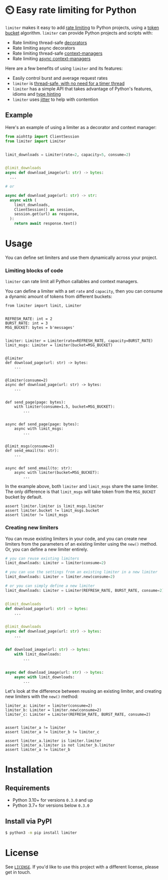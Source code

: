 # ⏲️ Easy rate limiting for Python

`limiter` makes it easy to add [rate limiting](https://en.wikipedia.org/wiki/Rate_limiting) to Python projects, using a [token bucket](https://en.wikipedia.org/wiki/Token_bucket) algorithm. `limiter` can provide Python projects and scripts with:
  - Rate limiting thread-safe [decorators](https://www.python.org/dev/peps/pep-0318/)
  - Rate limiting async decorators
  - Rate limiting thread-safe [context-managers](https://www.python.org/dev/peps/pep-0343/)
  - Rate limiting [async context-managers](https://www.python.org/dev/peps/pep-0492/#asynchronous-context-managers-and-async-with)

Here are a few benefits of using `limiter` and its features:
 - Easily control burst and average request rates
 - `limiter` is [thread-safe, with no need for a timer thread](https://en.wikipedia.org/wiki/Generic_cell_rate_algorithm)
 - `limiter` has a simple API that takes advantage of Python's features, idioms and [type hinting](https://www.python.org/dev/peps/pep-0483/)
 - `limiter` uses [jitter](https://aws.amazon.com/blogs/architecture/exponential-backoff-and-jitter/) to help with contention

## Example
Here's an example of using a limiter as a decorator and context manager:
```python
from aiohttp import ClientSession
from limiter import Limiter


limit_downloads = Limiter(rate=2, capacity=5, consume=2)


@limit_downloads
async def download_image(url: str) -> bytes:
  ...

# or

async def download_page(url: str) -> str:
  async with (
    limit_downloads,
    ClientSession() as session,
    session.get(url) as response,
  ):
    return await response.text()
```

# Usage
You can define set limiters and use them dynamically across your project.

### Limiting blocks of code
`limiter` can rate limit all Python callables and context managers.

You can define a limiter with a set `rate` and `capacity`, then you can consume a dynamic amount of tokens from different buckets:
```python3
from limiter import limit, Limiter


REFRESH_RATE: int = 2
BURST_RATE: int = 3
MSG_BUCKET: bytes = b'messages'


limiter: Limiter = Limiter(rate=REFRESH_RATE, capacity=BURST_RATE)
limit_msgs: Limiter = limiter(bucket=MSG_BUCKET)


@limiter
def download_page(url: str) -> bytes:
    ...


@limiter(consume=2)
async def download_page(url: str) -> bytes:
    ...


def send_page(page: bytes):
    with limiter(consume=1.5, bucket=MSG_BUCKET):
        ...


async def send_page(page: bytes):
    async with limit_msgs:
        ...


@limit_msgs(consume=3)
def send_email(to: str):
    ...


async def send_email(to: str):
    async with limiter(bucket=MSG_BUCKET):
        ...
```

In the example above, both `limiter` and `limit_msgs` share the same limiter. The only difference is that `limit_msgs` will take token from the `MSG_BUCKET` bucket by default.

```python3
assert limiter.limiter is limit_msgs.limiter
assert limiter.bucket != limit_msgs.bucket
assert limiter != limit_msgs
```

### Creating new limiters
You can reuse existing limiters in your code, and you can create new limiters from the parameters of an existing limiter using the `new()` method. Or, you can define a new limiter entirely.
```python
# you can reuse existing limiters
limit_downloads: Limiter = limiter(consume=2)

# you can use the settings from an existing limiter in a new limiter
limit_downloads: Limiter = limiter.new(consume=2)

# or you can simply define a new limiter
limit_downloads: Limiter = Limiter(REFRESH_RATE, BURST_RATE, consume=2)


@limit_downloads
def download_page(url: str) -> bytes:
    ...


@limit_downloads
async def download_page(url: str) -> bytes:
    ...


def download_image(url: str) -> bytes:
    with limit_downloads:
        ...


async def download_image(url: str) -> bytes:
    async with limit_downloads:
        ...
```

Let's look at the difference between reusing an existing limiter, and creating new limiters with the `new()` method:

```python3
limiter_a: Limiter = limiter(consume=2)
limiter_b: Limiter = limiter.new(consume=2)
limiter_c: Limiter = Limiter(REFRESH_RATE, BURST_RATE, consume=2)


assert limiter_a != limiter
assert limiter_a != limiter_b != limiter_c

assert limiter_a.limiter is limiter.limiter
assert limiter_a.limiter is not limiter_b.limiter
assert limiter_a != limiter_b
```

# Installation
## Requirements
 - Python 3.10+ for versions `0.3.0` and up
 - Python 3.7+ for versions below `0.3.0`

## Install via PyPI
```bash
$ python3 -m pip install limiter
```

# License
See [`LICENSE`](/LICENSE). If you'd like to use this project with a different license, please get in touch.

